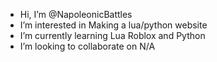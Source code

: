 -  Hi, I’m @NapoleonicBattles
-  I’m interested in Making a lua/python website
-  I’m currently learning Lua Roblox and Python
-  I’m looking to collaborate on N/A
<!---
AccountTaker164/AccountTaker164 is a ✨ special ✨ repository because its `README.md` (this file) appears on your GitHub profile.
You can click the Preview link to take a look at your changes.
--->
